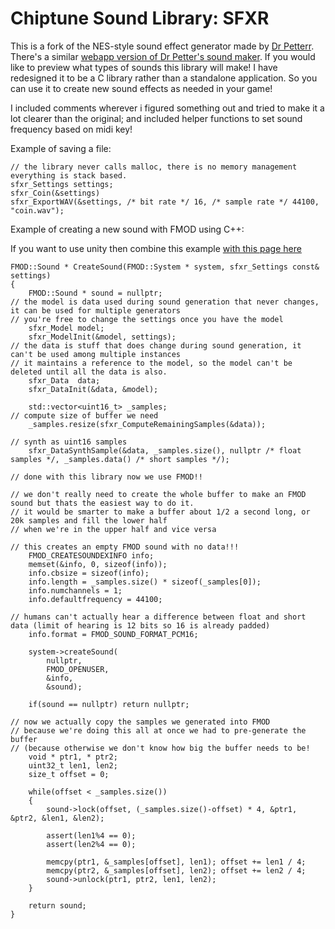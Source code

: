 # Chiptune Sound Library: SFXR

This is a fork of the NES-style sound effect generator made by [Dr Petterr](http://www.drpetter.se). There's a similar [webapp version of Dr Petter's sound maker](https://sfxr.me/). If you would like to preview what types of sounds this library will make!
I have redesigned it to be a C library rather than a standalone application. So you can use it to create new sound effects as needed in your game! 

I included comments wherever i figured something out and tried to make it a lot clearer than the original; and included helper functions to set sound frequency based on midi key!

Example of saving a file:

	// the library never calls malloc, there is no memory management everything is stack based. 
	sfxr_Settings settings;
	sfxr_Coin(&settings)
	sfxr_ExportWAV(&settings, /* bit rate */ 16, /* sample rate */ 44100, "coin.wav");
  
Example of creating a new sound with FMOD using C++:

If you want to use unity then combine this example [with this page here](https://www.fmod.com/docs/2.02/unity/examples-video-playback.html)

	FMOD::Sound * CreateSound(FMOD::System * system, sfxr_Settings const& settings)
	{
		FMOD::Sound * sound = nullptr;
	// the model is data used during sound generation that never changes, it can be used for multiple generators
	// you're free to change the settings once you have the model
		sfxr_Model model;
		sfxr_ModelInit(&model, settings);
	// the data is stuff that does change during sound generation, it can't be used among multiple instances
	// it maintains a reference to the model, so the model can't be deleted until all the data is also.
		sfxr_Data  data;
		sfxr_DataInit(&data, &model);
		
		std::vector<uint16_t> _samples;
	// compute size of buffer we need 
		_samples.resize(sfxr_ComputeRemainingSamples(&data));
		
	// synth as uint16 samples
		sfxr_DataSynthSample(&data, _samples.size(), nullptr /* float samples */, _samples.data() /* short samples */);
		
	// done with this library now we use FMOD!!
		
	// we don't really need to create the whole buffer to make an FMOD sound but thats the easiest way to do it.
	// it would be smarter to make a buffer about 1/2 a second long, or 20k samples and fill the lower half 
	// when we're in the upper half and vice versa

	// this creates an empty FMOD sound with no data!!!
		FMOD_CREATESOUNDEXINFO info;
		memset(&info, 0, sizeof(info));
		info.cbsize = sizeof(info);
		info.length = _samples.size() * sizeof(_samples[0]);
		info.numchannels = 1;
		info.defaultfrequency = 44100;
		
	// humans can't actually hear a difference between float and short data (limit of hearing is 12 bits so 16 is already padded)
		info.format = FMOD_SOUND_FORMAT_PCM16;  
		
		system->createSound(
			nullptr,
			FMOD_OPENUSER,
			&info,
			&sound);
		
		if(sound == nullptr) return nullptr;
	
	// now we actually copy the samples we generated into FMOD
	// because we're doing this all at once we had to pre-generate the buffer
	// (because otherwise we don't know how big the buffer needs to be!
		void * ptr1, * ptr2;
		uint32_t len1, len2;
		size_t offset = 0;
		
		while(offset < _samples.size())
		{
			sound->lock(offset, (_samples.size()-offset) * 4, &ptr1, &ptr2, &len1, &len2);
		
			assert(len1%4 == 0);
			assert(len2%4 == 0);
		
			memcpy(ptr1, &_samples[offset], len1); offset += len1 / 4;
			memcpy(ptr2, &_samples[offset], len2); offset += len2 / 4;
			sound->unlock(ptr1, ptr2, len1, len2);
		}
		
		return sound;
	}
